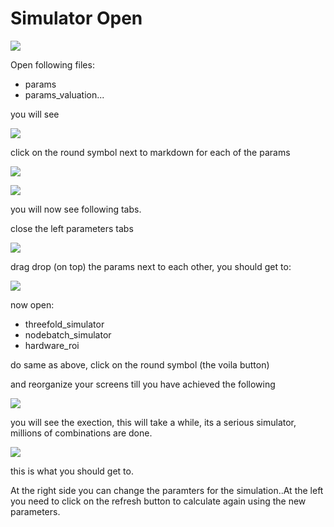 # Simulator Open

![](open_simulator.png)

Open following files:

- params
- params_valuation...

you will see

![](simulatoropen_1.png)

click on the round symbol next to markdown for each of the params

![](round_symbol.png)

![](simulator_open3.png)

you will now see following tabs.

close the left parameters tabs

![](simulator_close1.png)

drag drop (on top) the params next to each other, you should get to:

![](simulator_close2.png)

now open:

- threefold_simulator
- nodebatch_simulator
- hardware_roi

do same as above, click on the round symbol (the voila button)

and reorganize your screens till you have achieved the following

![](simulator_execution.png)

you will see the exection, this will take a while, its a serious simulator, millions of combinations are done.

![](simulator_start.png)

this is what you should get to.

At the right side you can change the paramters for the simulation..At the left you need to click on the refresh button to calculate again using the new parameters.


